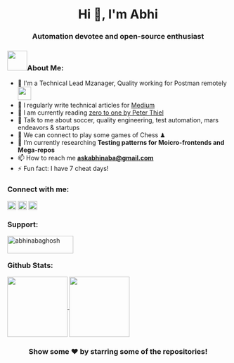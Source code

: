 <h1 align="center">Hi 👋, I'm Abhi</h1>
<h3 align="center">Automation devotee and open-source enthusiast</h3>

### <img src="https://github.com/TheDudeThatCode/TheDudeThatCode/blob/master/Assets/Developer.gif" width="45px">About Me:

-   📮 I'm a Technical Lead Mzanager, Quality working for Postman remotely
    <img src="https://media.giphy.com/media/WUlplcMpOCEmTGBtBW/giphy.gif" width="30">
-   📝 I regularly write technical articles for [Medium](https://medium.com/@abhinaba-ghosh)
-   📖 I am currently reading [zero to one by Peter Thiel](https://amzn.to/3dTQa0k)
-   💬 Talk to me about soccer, quality engineering, test automation, mars endeavors & startups
-   👯 We can connect to play some games of Chess ♟
-   🌱 I’m currently researching **Testing patterns for Moicro-frontends and Mega-repos**
-   📫 How to reach me **askabhinaba@gmail.com**
-   ⚡ Fun fact: I have 7 cheat days!

<h3 align="left">Connect with me:</h3>
<p align="left">
<a href="https://twitter.com/ghostlytester" target="blank"><img align="center" src="https://raw.githubusercontent.com/rahuldkjain/github-profile-readme-generator/master/src/images/icons/Social/twitter.svg" alt="ghostlytester" height="20" /></a>
<a href="https://linkedin.com/in/abhinaba-ghosh" target="blank"><img align="center" src="https://raw.githubusercontent.com/rahuldkjain/github-profile-readme-generator/master/src/images/icons/Social/linked-in-alt.svg" alt="abhinaba-ghosh" height="20" /></a>
<a href="https://medium.com/@abhinaba-ghosh" target="blank"><img align="center" src="https://raw.githubusercontent.com/rahuldkjain/github-profile-readme-generator/master/src/images/icons/Social/medium.svg" alt="@abhinaba-ghosh"  height="20" /></a>
</p>

<p align="left">
<h3 align="left">Support:</h3>
<a href="https://www.buymeacoffee.com/abhinabaghosh"> <img align="left" src="https://cdn.buymeacoffee.com/buttons/v2/default-yellow.png" height="40" width="150" alt="abhinabaghosh" /></a>
</p>
</br></br>

<p align="left">
<h3 align="left">Github Stats:</h3>
<a href="https://github.com/abhinaba-ghosh">
  <img height="137px" align="center" src="https://github-readme-stats.vercel.app/api?username=abhinaba-ghosh&show_icons=true&title_color=ffc857&icon_color=8ac926&text_color=daf7dc&bg_color=151515&hide=["stars"]" />
</a>
<a href="https://github.com/abhinaba-ghosh">
  <img height="137px" align="center" src="https://github-readme-stats.vercel.app/api/top-langs/?username=abhinaba-ghosh&layout=compact&text_color=daf7dc&bg_color=151515" />
</a>
</p>

<div align="center">

### Show some ❤️ by starring some of the repositories!

</div>
